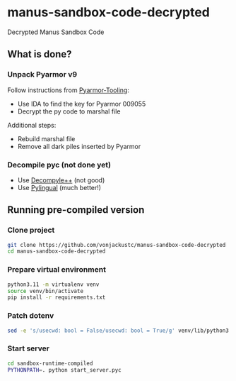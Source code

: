 # manus-sandbox-code-decrypted
Decrypted Manus Sandbox Code

## What is done?

### Unpack Pyarmor v9

Follow instructions from [Pyarmor-Tooling](https://github.com/GDATAAdvancedAnalytics/Pyarmor-Tooling):

- Use IDA to find the key for Pyarmor 009055
- Decrypt the py code to marshal file

Additional steps:

- Rebuild marshal file
- Remove all dark piles inserted by Pyarmor

### Decompile pyc (not done yet)

- Use [Decompyle++](https://github.com/zrax/pycdc) (not good)
- Use [Pylingual](https://github.com/syssec-utd/pylingual) (much better!)

## Running pre-compiled version

### Clone project

```sh
git clone https://github.com/vonjackustc/manus-sandbox-code-decrypted
cd manus-sandbox-code-decrypted
```

### Prepare virtual environment

```sh
python3.11 -m virtualenv venv
source venv/bin/activate
pip install -r requirements.txt
```

### Patch dotenv

```sh
sed -e 's/usecwd: bool = False/usecwd: bool = True/g' venv/lib/python3.11/site-packages/dotenv/main.py > venv/lib/python3.11/site-packages/dotenv/main.py
```

### Start server

```sh
cd sandbox-runtime-compiled
PYTHONPATH=. python start_server.pyc
```
